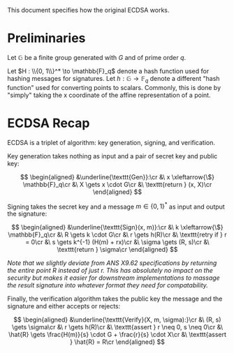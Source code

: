 This document specifies how the original ECDSA works.

# Preliminaries

Let $\mathbb{G}$ be a finite group generated with $G$ and of prime order $q$.

Let $H : \\{0, 1\\}^* \to \mathbb{F}_q$ denote a hash function used for hashing messages
for signatures.
Let $h : \mathbb{G} \to \mathbb{F}_q$ denote a different "hash function" used for converting points to scalars.
Commonly, this is done by "simply" taking the x coordinate of the affine
representation of a point.

# ECDSA Recap

ECDSA is a triplet of algorithm: key generation, signing, and verification.

Key generation takes nothing as input and a pair of secret key and public key:

$$
\begin{aligned}
&\underline{\texttt{Gen}}:\cr
&\ x \xleftarrow{\$} \mathbb{F}_q\cr
&\ X \gets x \cdot G\cr
&\ \texttt{return } (x, X)\cr
\end{aligned}
$$

Signing takes the secret key and a message $m \in \{0, 1\}^*$ as input and output the signature:

$$
\begin{aligned}
&\underline{\texttt{Sign}(x, m)}:\cr
&\ k \xleftarrow{\$} \mathbb{F}_q\cr
&\ R \gets k \cdot G\cr
&\ r \gets h(R)\cr
&\ \texttt{retry if } r = 0\cr
&\ s \gets k^{-1} (H(m) + rx)\cr
&\ \sigma \gets (R, s)\cr
&\ \texttt{return } \sigma\cr
\end{aligned}
$$

*Note that we slightly deviate from ANS X9.62 specifications by returning
the entire point* $R$ *instead of just* $r$*. This has absolutely no impact on the security
but makes it easier for downstream implementations to massage
the result signature into whatever format they need for compatability.*


Finally, the verification algorithm takes the public key the message and the signature and either accepts or rejects:

$$
\begin{aligned}
&\underline{\texttt{Verify}(X, m, \sigma):}\cr
&\ (R, s) \gets \sigma\cr
&\ r \gets h(R)\cr
&\ \texttt{assert } r \neq 0, s \neq 0\cr
&\ \hat{R} \gets \frac{H(m)}{s} \cdot G + \frac{r}{s} \cdot X\cr
&\ \texttt{assert } \hat{R} = R\cr
\end{aligned}
$$
